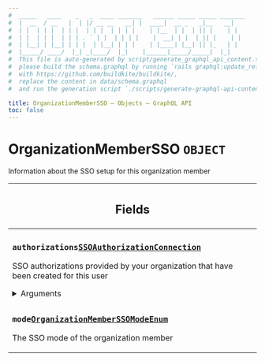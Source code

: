 ```yaml
---
#  _____   ____    _   _  ____ _______   ______ _____ _____ _______
#  |  __  / __   |  | |/ __ __   __| |  ____|  __ _   _|__   __|
#  | |  | | |  | | |  | | |  | | | |    | |__  | |  | || |    | |
#  | |  | | |  | | | . ` | |  | | | |    |  __| | |  | || |    | |
#  | |__| | |__| | | |  | |__| | | |    | |____| |__| || |_   | |
#  |_____/ ____/  |_| _|____/  |_|    |______|_____/_____|  |_|
#  This file is auto-generated by script/generate_graphql_api_content.sh,
#  please build the schema.graphql by running `rails graphql:update_reference_schema`
#  with https://github.com/buildkite/buildkite/,
#  replace the content in data/schema.graphql
#  and run the generation script `./scripts/generate-graphql-api-content.sh`.

title: OrganizationMemberSSO – Objects – GraphQL API
toc: false
---
```

<!-- vale off -->
<h1 class="has-pills">
  OrganizationMemberSSO
  <span data-algolia-exclude><span class="pill pill--object pill--normal-case pill--large"><code>OBJECT</code></span></span>
</h1>
<!-- vale on -->


Information about the SSO setup for this organization member

<table class="responsive-table responsive-table--single-column-rows">
  <thead>
    <th>
      <h2 data-algolia-exclude>Fields</h2>
    </th>
  </thead>
  <tbody>
    <tr><td><h3 class="is-small has-pills"><code>authorizations</code><a href="/docs/apis/graphql/schemas/object/ssoauthorizationconnection" class="pill pill--object pill--normal-case pill--medium" title="Go to OBJECT SSOAuthorizationConnection"><code>SSOAuthorizationConnection</code></a></h3><p>SSO authorizations provided by your organization that have been created for this user</p><div><details><summary>Arguments</summary><table class="responsive-table responsive-table--single-column-rows"><tbody><tr><td><h4 class="is-small has-pills no-margin"><code>after</code><a href="/docs/apis/graphql/schemas/scalar/string" class="pill pill--scalar pill--normal-case pill--medium" title="Go to SCALAR String"><code>String</code></a></h4><p>Returns the elements in the list that come after the specified cursor.</p></td></tr><tr><td><h4 class="is-small has-pills no-margin"><code>before</code><a href="/docs/apis/graphql/schemas/scalar/string" class="pill pill--scalar pill--normal-case pill--medium" title="Go to SCALAR String"><code>String</code></a></h4><p>Returns the elements in the list that come before the specified cursor.</p></td></tr><tr><td><h4 class="is-small has-pills no-margin"><code>first</code><a href="/docs/apis/graphql/schemas/scalar/int" class="pill pill--scalar pill--normal-case pill--medium" title="Go to SCALAR Int"><code>Int</code></a></h4><p>Returns the first <em>n</em> elements from the list.</p></td></tr><tr><td><h4 class="is-small has-pills no-margin"><code>last</code><a href="/docs/apis/graphql/schemas/scalar/int" class="pill pill--scalar pill--normal-case pill--medium" title="Go to SCALAR Int"><code>Int</code></a></h4><p>Returns the last <em>n</em> elements from the list.</p></td></tr><tr><td><h4 class="is-small has-pills no-margin"><code>state</code><a href="/docs/apis/graphql/schemas/enum/ssoauthorizationstate" class="pill pill--enum pill--normal-case pill--medium" title="Go to ENUM SSOAuthorizationState"><code>[SSOAuthorizationState!]</code></a></h4><p>Filter authorizations by state</p></td></tr></tbody></table></details></div></td></tr><tr><td><h3 class="is-small has-pills"><code>mode</code><a href="/docs/apis/graphql/schemas/enum/organizationmemberssomodeenum" class="pill pill--enum pill--normal-case pill--medium" title="Go to ENUM OrganizationMemberSSOModeEnum"><code>OrganizationMemberSSOModeEnum</code></a></h3><p>The SSO mode of the organization member</p></td></tr>
  </tbody>
</table>
